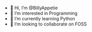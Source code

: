 - 👋 Hi, I’m @BillyAppetie
- 👀 I’m interested in Programming
- 🌱 I’m currently learning Python
- 💞️ I’m looking to collaborate on FOSS

<!---
BillyAppetie/BillyAppetie is a ✨ special ✨ repository because its `README.md` (this file) appears on your GitHub profile.
You can click the Preview link to take a look at your changes.
--->
